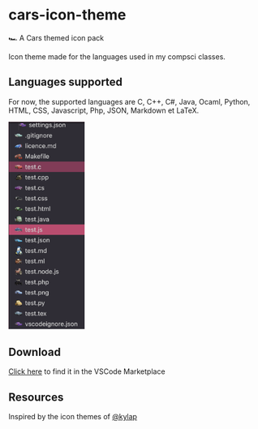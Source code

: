 # cars-icon-theme

🏎️ A Cars themed icon pack

Icon theme made for the languages used in my compsci classes.

## Languages supported

For now, the supported languages are C, C++, C#, Java, Ocaml, Python, HTML, CSS, Javascript, Php, JSON, Markdown et LaTeX.

<img width="150" alt="Screen Shot 2023-02_15" src="overview.png">

## Download

[Click here](https://marketplace.visualstudio.com/items?itemName=mchlln.vscode-cars-icon-theme) to find it in the VSCode Marketplace

## Resources

Inspired by the icon themes of [@kylap](https://github.com/klyap)
